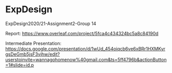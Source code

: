 # ExpDesign
ExpDesign2020/21-Assignment2-Group 14

Report: https://www.overleaf.com/project/5fca4c434324bc5a8c84190d 

Intermediate Presentation: https://docs.google.com/presentation/d/1wUd_454oiqcb6ve6xBRr1HXMKyrgsDeGmb5jsF3vjhw/edit?userstoinvite=wannagohomenow%40gmail.com&ts=5ff4796b&actionButton=1#slide=id.p
